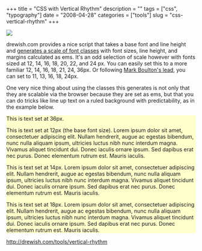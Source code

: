 +++
title = "CSS with Vertical Rhythm"
description = ""
tags = ["css", "typography"]
date = "2008-04-28"
categories = ["tools"]
slug = "css-vertical-rhythm"
+++


<div class="tool-screenshot mb1"><a href="http://drewish.com/tools/vertical-rhythm"><img id="bluga-thumbnail-2793" class="bluga-thumbnail custom" src="/media/bluga/
wt5230d9db9b08d_custom.jpg"/></a></div><p>drewish.com provides a nice script that takes a base font and line height and <a href="http://drewish.com/tools/vertical-rhythm">generates a scale of font classes</a> with font sizes, line height, and margins calculated as ems. It's an odd selection of scale however with fonts sized at 12, 14, 16, 18, 20, 22, and 24 px. You can easily set this to a more familiar 12, 14, 16, 18, 21, 24, 36px. Or following <A href="http://www.markboulton.co.uk/journal/comments/five_simple_steps_to_better_typography_part_4/">Mark Boulton's lead</a>, you can set to 11, 13, 16, 18, 24px.</p>
<p>One very nice thing about using the classes this generates is not only that they are scalable via the browser because they are set as ems, but that you can do tricks like line up text on a ruled background with predictability, as in the example below.</p>
<div style="background: #ffc url(../../sites/konigi.com/themes/konigi-1-1/img/baseline-18px.html) top right repeat;">
<p class="t36">This is text set at 36px.</p>
<p>This is text set at 12px (the base font size). Lorem ipsum dolor sit amet, consectetuer adipiscing elit. Nullam hendrerit, augue ac egestas bibendum, nunc nulla aliquam ipsum, ultricies luctus nibh nunc interdum magna. Vivamus aliquet tincidunt dui. Donec iaculis ornare ipsum. Sed dapibus erat nec purus. Donec elementum rutrum est. Mauris iaculis. </p>
<p class="t14">This is text set at 14px. Lorem ipsum dolor sit amet, consectetuer adipiscing elit. Nullam hendrerit, augue ac egestas bibendum, nunc nulla aliquam ipsum, ultricies luctus nibh nunc interdum magna. Vivamus aliquet tincidunt dui. Donec iaculis ornare ipsum. Sed dapibus erat nec purus. Donec elementum rutrum est. Mauris iaculis.</p>
<p class="t18">This is text set at 18px. Lorem ipsum dolor sit amet, consectetuer adipiscing elit. Nullam hendrerit, augue ac egestas bibendum, nunc nulla aliquam ipsum, ultricies luctus nibh nunc interdum magna. Vivamus aliquet tincidunt dui. Donec iaculis ornare ipsum. Sed dapibus erat nec purus. Donec elementum rutrum est. Mauris iaculis. </p>
</div>
  
<p><a href="http://drewish.com/tools/vertical-rhythm">http://drewish.com/tools/vertical-rhythm</a></p>
      
